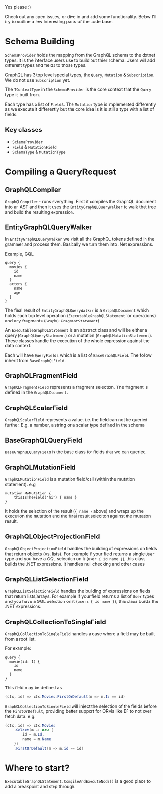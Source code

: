 Yes please :)

Check out any open issues, or dive in and add some functionality. Below I'll try to outline a few interesting parts of the code base.

# Schema Building

`SchemaProvider` holds the mapping from the GraphQL schema to the dotnet types. It is the interface users use to build out thier schema. Users will add different types and fields to those types.

GraphQL has 3 top level special types, the `Query`, `Mutation` & `Subscription`. We do not use `Subscription` yet.

The `TContextType` in the `SchemaProvider` is the core context that the `Query` type is built from.

Each type has a list of `Field`s. The `Mutation` type is implemented differently as we execute it differently but the core idea is it is still a type with a list of fields.

## Key classes

- `SchemaProvider`
- `Field` & `MutationField`
- `SchemaType` & `MutationType`

# Compiling a QueryRequest

## GraphQLCompiler

`GraphQLCompiler` - runs everything. First it compiles the GraphQL document into an AST and then it uses the `EntityGraphQLQueryWalker` to walk that tree and build the resulting expression.

## EntityGraphQLQueryWalker

In `EntityGraphQLQueryWalker` we visit all the GraphQL tokens defined in the grammer and process them. Basically we turn them into .Net expressions.

Example, GQL

```gql
query {
  movies {
    id
    name
  }
  actors {
    name
    age
  }
}
```

The final result of `EntityGraphQLQueryWalker` is a `GraphQLDocument` which holds each top level operation (`ExecutableGraphQLStatement` for operations) and any fragments (`GraphQLFragmentStatement`).

An `ExecutableGraphQLStatement` is an abstract class and will be either a query (`GraphQLQueryStatement`) or a mutation (`GraphQLMutationStatement`). These classes handle the execution of the whole expression against the data context.

Each will have `QueryFields` which is a list of `BaseGraphQLField`. The follow inherit from `BaseGraphQLField`.

## GraphQLFragmentField

`GraphQLFragmentField` represents a fragment selection. The fragment is defined in the `GraphQLDocument`.

## GraphQLScalarField

`GraphQLScalarField` represents a value. i.e. the field can not be queried further. E.g. a number, a string or a scalar type defined in the schema.

## BaseGraphQLQueryField

`BaseGraphQLQueryField` is the base class for fields that we can queried.

## GraphQLMutationField

`GraphQLMutationField` is a mutation field/call (within the mutation statement). e.g.

```gql
mutation MyMutation {
    thisIsTheField("hi") { name }
}
```

It holds the selection of the result (`{ name }` above) and wraps up the execution the mutation and the final result seleciton against the mutation result.

## GraphQLObjectProjectionField

`GraphQLObjectProjectionField` handles the building of expressions on fields that return objects (vs. lists). For example if your field returns a single `User` type and you have a GQL selection on it (`user { id name }`), this class builds the .NET expressions. It handles null checking and other cases.

## GraphQLListSelectionField

`GraphQLListSelectionField` handles the building of expressions on fields that return lists/arrays. For example if your field returns a list of `User` types and you have a GQL selection on it (`users { id name }`), this class builds the .NET expressions.

## GraphQLCollectionToSingleField

`GraphQLCollectionToSingleField` handles a case where a field may be built from a root list.

For example:

```gql
query {
  movie(id: 1) {
    id
    name
  }
}
```

This field may be defined as

```c#
(ctx, id) => ctx.Movies.FirstOrDefault(m => m.Id == id)
```

`GraphQLCollectionToSingleField` will inject the selection of the fields before the `FirstOrDefault`, providing better support for ORMs like EF to not over fetch data. e.g.

```c#
(ctx, id) => ctx.Movies
    .Select(m => new {
        id = m.Id,
        name = m.Name
    })
    .FirstOrDefault(m => m.id == id)
```

# Where to start?

`ExecutableGraphQLStatement.CompileAndExecuteNode()` is a good place to add a breakpoint and step through.
